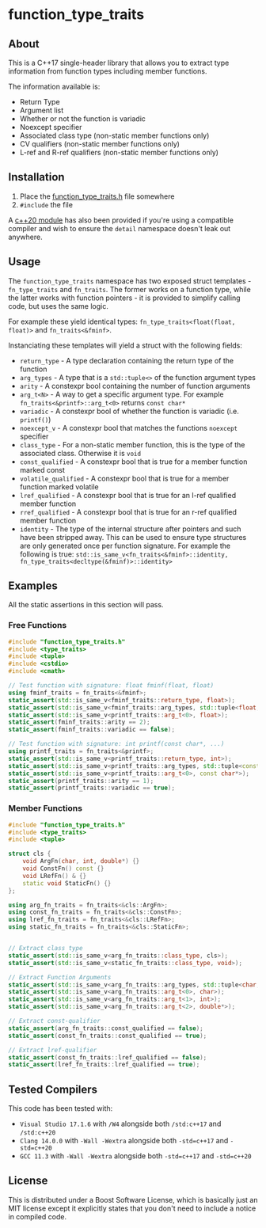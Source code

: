 # function_type_traits
## About
This is a C++17 single-header library that allows you to extract type information from function types including member functions.

The information available is:
- Return Type
- Argument list
- Whether or not the function is variadic
- Noexcept specifier
- Associated class type (non-static member functions only)
- CV qualifiers (non-static member functions only)
- L-ref and R-ref qualifiers (non-static member functions only)

## Installation
1) Place the [function_type_traits.h](./function_type_traits/function_type_traits.h) file somewhere
1) `#include` the file

A [c++20 module](./function_type_traits/function_type_traits.ixx) has also been provided if you're using a compatible compiler and wish to ensure the `detail` namespace doesn't leak out anywhere.

## Usage
The `function_type_traits` namespace has two exposed struct templates - `fn_type_traits` and `fn_traits`. The former works on a function type, while the latter works with function pointers - it is provided to simplify calling code, but uses the same logic.

For example these yield identical types: `fn_type_traits<float(float, float)>` and `fn_traits<&fminf>`.

Instanciating these templates will yield a struct with the following fields:
- `return_type` - A type declaration containing the return type of the function
- `arg_types` - A type that is a `std::tuple<>` of the function argument types
- `arity` - A constexpr bool containing the number of function arguments
- `arg_t<N>` - A way to get a specific argument type. For example `fn_traits<&printf>::arg_t<0>` returns `const char*`
- `variadic` - A constexpr bool of whether the function is variadic (i.e. `printf()`)
- `noexcept_v` - A constexpr bool that matches the functions `noexcept` specifier
- `class_type` - For a non-static member function, this is the type of the associated class. Otherwise it is `void`
- `const_qualified` - A constexpr bool that is true for a member function marked const
- `volatile_qualified` - A constexpr bool that is true for a member function marked volatile
- `lref_qualified` - A constexpr bool that is true for an l-ref qualified member function
- `rref_qualified` - A constexpr bool that is true for an r-ref qualified member function
- `identity` - The type of the internal structure after pointers and such have been stripped away. This can be used to ensure type structures are only generated once per function signature. For example the following is true:
  `std::is_same_v<fn_traits<&fminf>::identity, fn_type_traits<decltype(&fminf)>::identity>`

## Examples
All the static assertions in this section will pass.

### Free Functions
```cpp
#include "function_type_traits.h"
#include <type_traits>
#include <tuple>
#include <cstdio>
#include <cmath>

// Test function with signature: float fminf(float, float)
using fminf_traits = fn_traits<&fminf>;
static_assert(std::is_same_v<fminf_traits::return_type, float>);
static_assert(std::is_same_v<fminf_traits::arg_types, std::tuple<float, float>>);
static_assert(std::is_same_v<printf_traits::arg_t<0>, float>);
static_assert(fminf_traits::arity == 2);
static_assert(fminf_traits::variadic == false);

// Test function with signature: int printf(const char*, ...)
using printf_traits = fn_traits<&printf>;
static_assert(std::is_same_v<printf_traits::return_type, int>);
static_assert(std::is_same_v<printf_traits::arg_types, std::tuple<const char*>>);
static_assert(std::is_same_v<printf_traits::arg_t<0>, const char*>);
static_assert(printf_traits::arity == 1);
static_assert(printf_traits::variadic == true);
```

### Member Functions
```cpp
#include "function_type_traits.h"
#include <type_traits>
#include <tuple>

struct cls {
    void ArgFn(char, int, double*) {}
    void ConstFn() const {}
    void LRefFn() & {}
    static void StaticFn() {}
};

using arg_fn_traits = fn_traits<&cls::ArgFn>;
using const_fn_traits = fn_traits<&cls::ConstFn>;
using lref_fn_traits = fn_traits<&cls::LRefFn>;
using static_fn_traits = fn_traits<&cls::StaticFn>;


// Extract class type
static_assert(std::is_same_v<arg_fn_traits::class_type, cls>);
static_assert(std::is_same_v<static_fn_traits::class_type, void>);

// Extract Function Arguments
static_assert(std::is_same_v<arg_fn_traits::arg_types, std::tuple<char, int, double*>>);
static_assert(std::is_same_v<arg_fn_traits::arg_t<0>, char>);
static_assert(std::is_same_v<arg_fn_traits::arg_t<1>, int>);
static_assert(std::is_same_v<arg_fn_traits::arg_t<2>, double*>);

// Extract const-qualifier
static_assert(arg_fn_traits::const_qualified == false);
static_assert(const_fn_traits::const_qualified == true);

// Extract lref-qualifier
static_assert(const_fn_traits::lref_qualified == false);
static_assert(lref_fn_traits::lref_qualified == true);
```


## Tested Compilers
This code has been tested with:
- `Visual Studio 17.1.6` with `/W4` alongside both `/std:c++17` and `/std:c++20`
- `Clang 14.0.0` with `-Wall -Wextra` alongside both `-std=c++17` and `-std=c++20`
- `GCC 11.3` with `-Wall -Wextra` alongside both `-std=c++17` and `-std=c++20`

## License
This is distributed under a Boost Software License, which is basically just an MIT license except it explicitly states that you don't need to include a notice in compiled code.